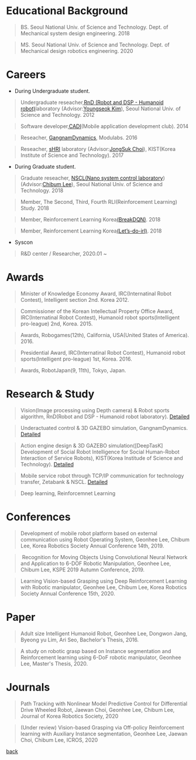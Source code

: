 
# Educational Background 
>  BS. Seoul National Univ. of Science and Technology.  Dept. of Mechanical system design engineering. 2018 

>  MS. Seoul National Univ. of Science and Technology.  Dept. of Mechanical design robotics engineering. 2020




# Careers

-  During Undergraduate student.

>  Undergraduate reseacher,[RnD (Robot and DSP - Humanoid robot)](./rnd.html)laboratory (Advisor:[Youngseok Kim](
http://msd.seoultech.ac.kr/department/prof/machinery/?togo=list&menu=4511&profidx=02095)), Seoul National Univ. of Science and Technology. 2012

>  Software developer,[CADI](https://cafe.naver.com/teamcadi/)(Mobile application development club). 2014

>  Reseacher, [GangnamDynamics](http://www.modulabs.co.kr/Dynamics/), Modulabs. 2016

>  Reseacher, [sHRI](https://shri-lab-kist.github.io/) laboratory (Advisor:[JongSuk Choi](http://www.robot-intelligence.kr/index.php/JongSuk_Choi)), KIST(Korea Institute of Science and Technology). 2017



-  During Graduate student.

>  Graduate reseacher, [NSCL(Nano system control laboratory](https://nscl.github.io/NSCL-Master/))(Advisor:[Chibum Lee](https://chibum.wordpress.com)), Seoul National Univ. of Science and Technology. 2018

>  Member, The Second, Third, Fourth RLI(Reinforcement Learning) Study. 2018

>  Member, Reinforcement Learning Korea[(BreakDQN)](https://github.com/reinforcement-learning-kr/break_dqn). 2018  

>  Member, Reinforcement Learning Korea[(Let’s-do-irl)](https://github.com/reinforcement-learning-kr/lets-do-irl). 2018  

- Syscon

> R&D center / Researcher, 2020.01 ~


# Awards
>  Minister of Knowledge Economy Award, IRC(Internatinal Robot Contest), Intelligent section 2nd. Korea 2012.

>  Commissioner of the Korean Intellectual Property Office Award, IRC(Internatinal Robot Contest), Humanoid robot sports(Intelligent pro-league) 2nd, Korea. 2015.

>  Awards, Robogames(12th), California, USA(United States of America). 2016.

>  Presidential Award, IRC(Internatinal Robot Contest), Humanoid robot sports(Intelligent pro-league) 1st, Korea. 2016.

>  Awards, RobotJapan(9, 11th), Tokyo, Japan.


 
 
# Research & Study
>  Vision(Image processing using Depth camera) & Robot sports algorithm, RnD(Robot and DSP - Humanoid robot laboratory).    [Detailed](./experience/experience_vision.html)

>  Underactuated control & 3D GAZEBO simulation, GangnamDynamics.  [Detailed](./experience/experience_gangnam.html)

>  Action engine design & 3D GAZEBO simulation([DeepTasK] Development of Social Robot Intelligence for Social Human-Robot Interaction of Service Robots), KIST(Korea Institude of Science and Technology).    [Detailed](./experience/experience_kist.html)

>  Mobile service robot through TCP/IP communication for technology transfer, Zetabank & NSCL.    [Detailed](./experience/experience_mobile.html)

>  Deep learning, Reinforcemnet Learning
 


# Conferences
>  Development of mobile robot platform based on external communication using Robot Operating System, Geonhee Lee, Chibum Lee, Korea Robotics Society Annual Conference 14th, 2019.

>   Recognition for Moving Objects Using Convolutional Neural Network and Application to 6-DOF Robotic Manipulation, Geonhee Lee, Chibum Lee, KSPE 2019 Autumn Conference, 2019.

> Learning Vision-based Grasping using Deep Reinforcement Learning with Robotic manipulator, Geonhee Lee, Chibum Lee, Korea Robotics Society Annual Conference 15th, 2020.


# Paper

>  Adult size Intelligent Humanoid Robot, Geonhee Lee, Dongwon Jang, Byeong yu Lim, Ari Seo, Bachelor's Thesis, 2016.

>  A study on robotic grasp based on Instance segmentation and Reinforcement learning using 6-DoF robotic manipulator, Geonhee Lee, Master's Thesis, 2020.


# Journals
> Path Tracking with Nonlinear Model Predictive Control for Differential Drive Wheeled Robot, Jaewan Choi, Geonhee Lee, Chibum Lee, Journal of Korea Robotics Society, 2020

> (Under review) Vision-based Grasping via Off-policy Reinforcement learning with Auxiliary Instance segmentation, Geonhee Lee, Jaewan Choi, Chibum Lee, ICROS, 2020


[back](./)
